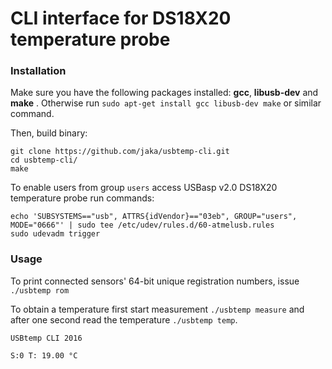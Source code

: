 # CLI interface for DS18X20 temperature probe 

### Installation

Make sure you have the following packages installed: __gcc__, __libusb-dev__ and __make__ . Otherwise run `sudo apt-get install gcc libusb-dev make` or similar command.

Then, build binary:

```
git clone https://github.com/jaka/usbtemp-cli.git
cd usbtemp-cli/
make
```

To enable users from group `users` access USBasp v2.0 DS18X20 temperature probe run commands:

```
echo 'SUBSYSTEMS=="usb", ATTRS{idVendor}=="03eb", GROUP="users", MODE="0666"' | sudo tee /etc/udev/rules.d/60-atmelusb.rules
sudo udevadm trigger
```

### Usage

To print connected sensors' 64-bit unique registration numbers, issue
`./usbtemp rom`

To obtain a temperature first start measurement `./usbtemp measure` and after one second read the temperature `./usbtemp temp`.

```
USBtemp CLI 2016

S:0 T: 19.00 °C
```
